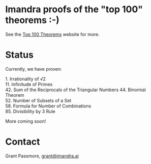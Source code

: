 # Imandra proofs of the "top 100" theorems :-)

See the [Top 100 Theorems](https://www.cs.ru.nl/~freek/100/) website for more.

# Status

Currently, we have proven:

1\. Irrationality of √2  
11\. Infinitude of Primes  
42\. Sum of the Reciprocals of the Triangular Numbers
44\. Binomial Theorem  
52\. Number of Subsets of a Set  
58\. Formula for Number of Combinations  
85\. Divisibility by 3 Rule  


More coming soon!

# Contact

Grant Passmore, grant@imandra.ai
